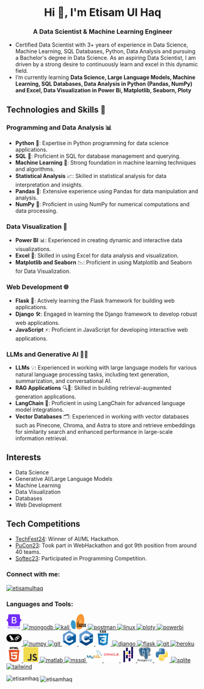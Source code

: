 <h1 align="center">Hi 👋, I'm Etisam Ul Haq</h1>
<h3 align="center">A Data Scientist & Machine Learning Engineer</h3>

- Certified Data Scientist with 3+ years of experience in Data Science, Machine Learning, SQL Databases, Python, Data Analysis and pursuing a Bachelor's degree in Data Science. As an aspiring Data Scientist, I am driven by a strong desire to continuously learn and excel in this dynamic field. 
- I’m currently learning **Data Science, Large Language Models, Machine Learning, SQL Databases, Data Analysis in Python (Pandas, NumPy) and Excel, Data Visualization in Power Bi, Matplotlib, Seaborn, Ploty**

## Technologies and Skills 🚀

### Programming and Data Analysis 📊
- **Python** 🐍: Expertise in Python programming for data science applications.
- **SQL** 💾: Proficient in SQL for database management and querying.
- **Machine Learning** 🤖: Strong foundation in machine learning techniques and algorithms.
- **Statistical Analysis** 📈: Skilled in statistical analysis for data interpretation and insights.
- **Pandas** 🐼: Extensive experience using Pandas for data manipulation and analysis.
- **NumPy** 🔢: Proficient in using NumPy for numerical computations and data processing.

### Data Visualization 🎨
- **Power BI** 📊: Experienced in creating dynamic and interactive data visualizations.
- **Excel** 📑: Skilled in using Excel for data analysis and visualization.
- **Matplotlib and Seaborn** 📉: Proficient in using Matplotlib and Seaborn for Data Visualization.

### Web Development 🌐
- **Flask** 🧪: Actively learning the Flask framework for building web applications.
- **Django** 🛠️: Engaged in learning the Django framework to develop robust web applications.
- **JavaScript** ⚡: Proficient in JavaScript for developing interactive web applications.

### LLMs and Generative AI 🤖🧠
- **LLMs** 💡: Experienced in working with large language models for various natural language processing tasks, including text generation, summarization, and conversational AI.
- **RAG Applications** 🔍📜: Skilled in building retrieval-augmented generation applications.
- **LangChain** 🔗: Proficient in using LangChain for advanced language model integrations.
- **Vector Databases** 🗂️: Experienced in working with vector databases such as Pinecone, Chroma, and Astra to store and retrieve embeddings for similarity search and enhanced performance in large-scale information retrieval.

## Interests
- Data Science
- Generative AI/Large Language Models
- Machine Learning
- Data Visualization
- Databases
- Web Development

## Tech Competitions
- [TechFest24](https://drive.google.com/file/d/1JJ3kEsLu8do6QPscBd1TabF3_QQuO0UT/view?usp=sharing): Winner of AI/ML Hackathon.
- [PuCon23](https://drive.google.com/file/d/1yFHPU3xGbckjI9j0ZjGghIwSpS1RyhYI/view): Took part in WebHackathon and got 9th position from around 40 teams.
- [Softec23](https://drive.google.com/file/d/1dgeuMYyYRhE_28A9uS-xxLQSPf4cU-I4/view): Participated in Programming Competition.

<h3 align="left">Connect with me:</h3>
<p align="left">
<a href="https://www.linkedin.com/in/etisamulhaq" target="blank"><img align="center" src="https://raw.githubusercontent.com/rahuldkjain/github-profile-readme-generator/master/src/images/icons/Social/linked-in-alt.svg" alt="etisamulhaq" height="30" width="40" /></a>
</p>

<h3 align="left">Languages and Tools:</h3>
<p align="left"> <a href="https://getbootstrap.com" target="_blank" rel="noreferrer"> <img src="https://raw.githubusercontent.com/devicons/devicon/master/icons/bootstrap/bootstrap-plain-wordmark.svg" alt="bootstrap" width="40" height="40"/> </a>  <a href="https://www.mongodb.com/" target="_blank" rel="noreferrer"> <img src="https://www.vectorlogo.zone/logos/mongodb/mongodb-icon.svg" alt="mongodb" width="40" height="40"/> </a>  <a href="https://www.kali.org/" target="_blank" rel="noreferrer"> <img src="https://img.icons8.com/?size=100&id=101665&format=png&color=000000" alt="kali" width="40" height="40"/> </a> <a href="https://scikit-learn.org/stable/" target="_blank" rel="noreferrer"> <img src="https://github.com/scikit-learn/scikit-learn/blob/main/doc/logos/scikit-learn-logo-without-subtitle.svg" alt="sklearn" width="40" height="40"/> </a> <a href="https://www.postman.com/" target="_blank" rel="noreferrer"> <img src="https://www.vectorlogo.zone/logos/getpostman/getpostman-icon.svg" alt="postman" width="40" height="40"/> </a> <a href="https://www.linux.org/" target="_blank" rel="noreferrer"> <img src="https://www.vectorlogo.zone/logos/linux/linux-icon.svg" alt="linux" width="40" height="40"/> </a> <a href="https://plotly.com/" target="_blank" rel="noreferrer"> <img src="https://www.vectorlogo.zone/logos/plotly/plotly-icon.svg" alt="ploty" width="40" height="40"/> </a> <a href="https://www.microsoft.com/en-us/power-platform/products/power-bi" target="_blank" rel="noreferrer"> <img src="https://www.vectorlogo.zone/logos/microsoft_powerbi/microsoft_powerbi-icon.svg" alt="powerbi" width="40" height="40"/> </a> <a href="https://www.langchain.com/" target="_blank" rel="noreferrer"> <img src="https://github.com/simple-icons/simple-icons/blob/master/icons/langchain.svg" alt="langchain" width="40" height="40"/> </a> <a href="https://numpy.org/" target="_blank" rel="noreferrer"> <img src="https://www.vectorlogo.zone/logos/numpy/numpy-icon.svg" alt="numpy" width="40" height="40"/> </a> <a href="https://git-scm.com/" target="_blank" rel="noreferrer"> <img src="https://www.vectorlogo.zone/logos/git-scm/git-scm-icon.svg" alt="git" width="40" height="40"/> </a> <a href="https://www.cprogramming.com/" target="_blank" rel="noreferrer"> <img src="https://raw.githubusercontent.com/devicons/devicon/master/icons/c/c-original.svg" alt="c" width="40" height="40"/> </a> <a href="https://www.w3schools.com/cpp/" target="_blank" rel="noreferrer"> <img src="https://raw.githubusercontent.com/devicons/devicon/master/icons/cplusplus/cplusplus-original.svg" alt="cplusplus" width="40" height="40"/> </a> <a href="https://www.w3schools.com/css/" target="_blank" rel="noreferrer"> <img src="https://raw.githubusercontent.com/devicons/devicon/master/icons/css3/css3-original-wordmark.svg" alt="css3" width="40" height="40"/> </a> <a href="https://www.djangoproject.com/" target="_blank" rel="noreferrer"> <img src="https://cdn.worldvectorlogo.com/logos/django.svg" alt="django" width="40" height="40"/> </a> <a href="https://flask.palletsprojects.com/" target="_blank" rel="noreferrer"> <img src="https://www.vectorlogo.zone/logos/palletsprojects_flask/palletsprojects_flask-icon.svg" alt="flask" width="40" height="40"/> </a> <a href="https://git-scm.com/" target="_blank" rel="noreferrer"> <img src="https://www.vectorlogo.zone/logos/git-scm/git-scm-icon.svg" alt="git" width="40" height="40"/> </a> <a href="https://heroku.com" target="_blank" rel="noreferrer"> <img src="https://www.vectorlogo.zone/logos/heroku/heroku-icon.svg" alt="heroku" width="40" height="40"/> </a> <a href="https://www.w3.org/html/" target="_blank" rel="noreferrer"> <img src="https://raw.githubusercontent.com/devicons/devicon/master/icons/html5/html5-original-wordmark.svg" alt="html5" width="40" height="40"/> </a> <a href="https://developer.mozilla.org/en-US/docs/Web/JavaScript" target="_blank" rel="noreferrer"> <img src="https://raw.githubusercontent.com/devicons/devicon/master/icons/javascript/javascript-original.svg" alt="javascript" width="40" height="40"/> </a> <a href="https://www.mathworks.com/" target="_blank" rel="noreferrer"> <img src="https://upload.wikimedia.org/wikipedia/commons/2/21/Matlab_Logo.png" alt="matlab" width="40" height="40"/> </a> <a href="https://www.microsoft.com/en-us/sql-server" target="_blank" rel="noreferrer"> <img src="https://www.svgrepo.com/show/303229/microsoft-sql-server-logo.svg" alt="mssql" width="40" height="40"/> </a> <a href="https://www.mysql.com/" target="_blank" rel="noreferrer"> <img src="https://raw.githubusercontent.com/devicons/devicon/master/icons/mysql/mysql-original-wordmark.svg" alt="mysql" width="40" height="40"/> </a> <a href="https://www.oracle.com/" target="_blank" rel="noreferrer"> <img src="https://raw.githubusercontent.com/devicons/devicon/master/icons/oracle/oracle-original.svg" alt="oracle" width="40" height="40"/> </a> <a href="https://pandas.pydata.org/" target="_blank" rel="noreferrer"> <img src="https://raw.githubusercontent.com/devicons/devicon/2ae2a900d2f041da66e950e4d48052658d850630/icons/pandas/pandas-original.svg" alt="pandas" width="40" height="40"/> </a> <a href="https://www.postgresql.org" target="_blank" rel="noreferrer"> <img src="https://raw.githubusercontent.com/devicons/devicon/master/icons/postgresql/postgresql-original-wordmark.svg" alt="postgresql" width="40" height="40"/> </a> <a href="https://www.python.org" target="_blank" rel="noreferrer"> <img src="https://raw.githubusercontent.com/devicons/devicon/master/icons/python/python-original.svg" alt="python" width="40" height="40"/> </a> <a href="https://www.sqlite.org/" target="_blank" rel="noreferrer"> <img src="https://www.vectorlogo.zone/logos/sqlite/sqlite-icon.svg" alt="sqlite" width="40" height="40"/> </a> <a href="https://tailwindcss.com/" target="_blank" rel="noreferrer"> <img src="https://www.vectorlogo.zone/logos/tailwindcss/tailwindcss-icon.svg" alt="tailwind" width="40" height="40"/> </a> </p>

<p><img align="left" src="https://github-readme-stats.vercel.app/api/top-langs?username=etisamhaq&show_icons=true&locale=en&layout=compact" alt="etisamhaq" /></p>

<p>&nbsp;<img align="center" src="https://github-readme-stats.vercel.app/api?username=etisamhaq&show_icons=true&locale=en" alt="etisamhaq" /></p>

